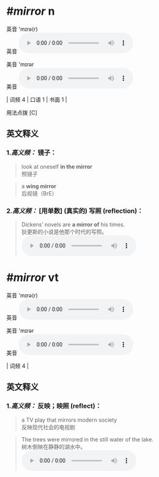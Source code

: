 # ***\#mirror*** n
英音 'mɪrə(r)  
英音
<audio src="./media/mirror-B.aac" controls="controls"></audio>

美音 'mɪrər  
美音
<audio src="./media/mirror.aac" controls="controls"></audio>



| 词频 4 | 口语 1 | 书面 1 |  

用法点拨  [C]

英文释义
---
### 1.*高义频：* **镜子：**  

 > look at oneself **in the mirror**  
 > 照镜子    

 > a **wing mirror**  
 > 后视镜（BrE）    

### 2.*高义频：* **[用单数] (真实的) 写照 (reflection)：**  

 > Dickens’ novels are **a mirror of** his times.  
 > 狄更斯的小说是他那个时代的写照。    
<audio src="./media/mirror-2.aac" controls="controls"></audio>


# ***\#mirror*** vt
英音 'mɪrə(r)  
英音
<audio src="./media/mirror-B.aac" controls="controls"></audio>

美音 'mɪrər  
美音
<audio src="./media/mirror.aac" controls="controls"></audio>



| 词频 4 |  

英文释义
---
### 1.*高义频：* **反映；映照 (reflect)：**  

 > a TV play that mirrors modern society   
 > 反映现代社会的电视剧    

 > The trees were mirrored in the still water of the lake.  
 > 树木倒映在静静的湖水中。    
<audio src="./media/mirror-3.aac" controls="controls"></audio>


